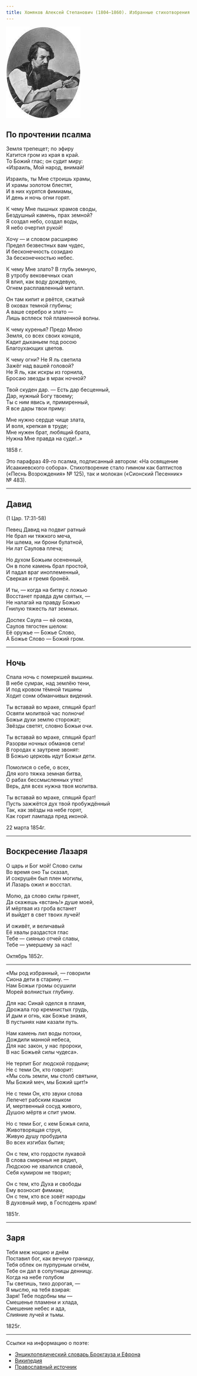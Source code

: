 ```yaml
---
title: Хомяков Алексей Степанович (1804—1860). Избранные стихотворения.
---
```


![Портрет Хомякова Алексея Степановича (1804—1860)](/assets/img/blog/khomyakov.jpg)

## По прочтении псалма

Земля трепещет; по эфиру  
Катится гром из края в край.  
То Божий глас; он судит миру:  
«Израиль, Мой народ, внимай!
 
Израиль, ты Мне строишь храмы,  
И храмы золотом блестят,  
И в них курятся фимиамы,  
И день и ночь огни горят.
 
К чему Мне пышных храмов своды,  
Бездушный камень, прах земной?  
Я создал небо, создал воды,  
Я небо очертил рукой!
 
Хочу — и словом расширяю  
Предел безвестных вам чудес,  
И бесконечность созидаю  
За бесконечностью небес.
 
К чему Мне злато? В глубь земную,  
В утробу вековечных скал  
Я влил, как воду дождевую,  
Огнем расплавленный металл.
 
Он там кипит и рвётся, сжатый  
В оковах темной глубины;  
А ваше серебро и злато —  
Лишь всплеск той пламенной волны.
 
К чему куренья? Предо Мною  
Земля, со всех своих концов,  
Кадит дыханьем под росою  
Благоухающих цветов.
 
К чему огни? Не Я ль светила  
Зажёг над вашей головой?  
Не Я ль, как искры из горнила,  
Бросаю звезды в мрак ночной?
 
Твой скуден дар. — Есть дар бесценный,  
Дар, нужный Богу твоему;  
Ты с ним явись и, примиренный,  
Я все дары твои приму:
 
Мне нужно сердце чище злата,  
И воля, крепкая в труде;  
Мне нужен брат, любящий брата,  
Нужна Мне правда на суде!..»
 
1858&nbsp;г.

Это парафраз 49-го псалма, подписанный автором: «На освящение Исаакиевского собора».
Стихотворение стало гимном как баптистов («Песнь Возрождения» №&nbsp;125), так и молокан («Сионский Песенник» №&nbsp;483).

---

## Давид
(1 Цар. 17:31-58)

Певец Давид на подвиг ратный  
Не брал ни тяжкого меча,  
Ни шлема, ни брони булатной,  
Ни лат Саулова плеча;

Но духом Божьим осененный,  
Он в поле камень брал простой,  
И падал враг иноплеменный,  
Сверкая и гремя бронёй.

И ты, — когда на битву с ложью  
Восстанет правда дум святых, —  
Не налагай на правду Божью  
Гнилую тяжесть лат земных.

Доспех Саула — ей окова,  
Саулов тягостен шелом:  
Её оружье — Божье Слово,  
А Божье Слово — Божий гром.

---

## Ночь

Спала ночь с померкшей вышины.  
В небе сумрак, над землёю тени,  
И под кровом тёмной тишины  
Ходит сонм обманчивых видений.

Ты вставай во мраке, спящий брат!  
Освяти молитвой час полночи!  
Божьи духи землю сторожат;  
Звёзды светят, словно Божьи очи.

Ты вставай во мраке, спящий брат!  
Разорви ночных обманов сети!   
В городах к заутрене звонят:   
В Божью церковь идут Божьи дети.

Помолися о себе, о всех,  
Для кого тяжка земная битва,  
О рабах бессмысленных утех!  
Верь, для всех нужна твоя молитва.

Ты вставай во мраке, спящий брат!  
Пусть зажжётся дух твой пробуждённый  
Так, как звёзды на небе горят,  
Как горит лампада пред иконой.

22 марта 1854г.

---

## Воскресение Лазаря

О царь и Бог мой! Слово силы  
Во время оно Ты сказал,  
И сокрушён был плен могилы,  
И Лазарь ожил и восстал.

Молю, да слово силы грянет,  
Да скажешь «встань!» душе моей,  
И мёртвая из гроба встанет  
И выйдет в свет твоих лучей!

И оживёт, и величавый  
Её хвалы раздастся глас  
Тебе — сиянью отчей славы,  
Тебе — умершему за нас!

Октябрь 1852г.

---

«Мы род избранный, — говорили  
Сиона дети в старину. —  
Нам Божьи громы осушили  
Морей волнистых глубину.

Для нас Синай оделся в пламя,  
Дрожала гор кремнистых грудь,  
И дым и огнь, как Божье знамя,  
В пустынях нам казали путь.

Нам камень лил воды потоки,  
Дождили манной небеса,  
Для нас закон, у нас пророки,  
В нас Божьей силы чудеса».

Не терпит Бог людской гордыни;  
Не с теми Он, кто говорит:  
«Мы соль земли, мы столб святыни,  
Мы Божий меч, мы Божий щит!»

Не с теми Он, кто звуки слова  
Лепечет рабским языком  
И, мертвенный сосуд живого,  
Душою мёртв и спит умом.  

Но с теми Бог, с кем Божья сила,  
Животворящая струя,  
Живую душу пробудила  
Во всех изгибах бытия;

Он с тем, кто гордости лукавой  
В слова смиренья не рядил,  
Людскою не хвалился славой,  
Себя кумиром не творил;

Он с тем, кто Духа и свободы  
Ему возносит фимиам;  
Он с тем, кто все зовёт народы  
В духовный мир, в Господень храм!

1851г.

---

## Заря

Тебя меж нощию и днём  
Поставил бог, как вечную границу,  
Тебя облек он пурпурным огнём,  
Тебе он дал в сопутницы денницу.  
Когда на небе голубом  
Ты светишь, тихо дорогая, —  
Я мыслю, на тебя взирая:  
Заря! Тебе подобны мы —  
Смешенье пламени и хлада,  
Смешение небес и ада,  
Слияние лучей и тьмы.

1825г.

---

Ссылки на информацию о поэте:  
- [Энциклопедический словарь Брокгауза и Ефрона](https://ru.wikisource.org/wiki/ЭСБЕ/Хомяков,_Алексей_Степанович)
- [Википедия](https://ru.wikipedia.org/wiki/Хомяков,_Алексей_Степанович)
- [Православный источник](http://palomnic.org/poet/rus_class/19_v/homyakov/)

